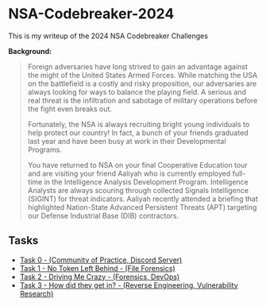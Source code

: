 # NSA-Codebreaker-2024

This is my writeup of the 2024 NSA Codebreaker Challenges

**Background:**

>Foreign adversaries have long strived to gain an advantage against the might of the United States Armed Forces. While matching the USA on the battlefield is a costly and risky proposition, our adversaries are always looking for ways to balance the playing field. A serious and real threat is the infiltration and sabotage of military operations before the fight even breaks out.
>
>Fortunately, the NSA is always recruiting bright young individuals to help protect our country! In fact, a bunch of your friends graduated last year and have been busy at work in their Developmental Programs.
>
>You have returned to NSA on your final Cooperative Education tour and are visiting your friend Aaliyah who is currently employed full-time in the Intelligence Analysis Development Program. Intelligence Analysts are always scouring through collected Signals Intelligence (SIGINT) for threat indicators. Aaliyah recently attended a briefing that highlighted Nation-State Advanced Persistent Threats (APT) targeting our Defense Industrial Base (DIB) contractors.

## Tasks
- [Task 0 - (Community of Practice, Discord Server)](Task0.md)
- [Task 1 - No Token Left Behind - (File Forensics)](Task1.md)
- [Task 2 - Driving Me Crazy - (Forensics, DevOps)](Task2.md)
- [Task 3 - How did they get in? - (Reverse Engineering, Vulnerability Research)](Task3.md)
